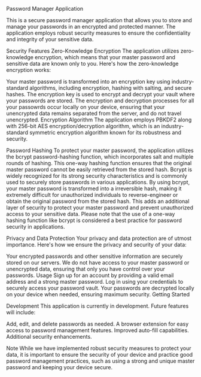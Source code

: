 Password Manager Application

This is a secure password manager application that allows you to store and manage your passwords in an encrypted and protected manner. The application employs robust security measures to ensure the confidentiality and integrity of your sensitive data.

Security Features
Zero-Knowledge Encryption
The application utilizes zero-knowledge encryption, which means that your master password and sensitive data are known only to you. Here's how the zero-knowledge encryption works:

Your master password is transformed into an encryption key using industry-standard algorithms, including encryption, hashing with salting, and secure hashes.
The encryption key is used to encrypt and decrypt your vault where your passwords are stored.
The encryption and decryption processes for all your passowrds occur locally on your device, ensuring that your unencrypted data remains separated from the server, and do not travel unencrypted.
Encryption Algorithm
The application employs PBKDF2 along with 256-bit AES encryption/decryption algorithm, which is an industry-standard symmetric encryption algorithm known for its robustness and security.

Password Hashing
To protect your master password, the application utilizes the bcrypt password-hashing function, which incorporates salt and multiple rounds of hashing. This one-way hashing function ensures that the original master password cannot be easily retrieved from the stored hash. Bcrypt is widely recognized for its strong security characteristics and is commonly used to securely store passwords in various applications.
By using bcrypt, your master password is transformed into a irreversible hash, making it extremely difficult for unauthorized individuals to reverse-engineer or obtain the original password from the stored hash. This adds an additional layer of security to protect your master password and prevent unauthorized access to your sensitive data.
Please note that the use of a one-way hashing function like bcrypt is considered a best practice for password security in applications.

Privacy and Data Protection
Your privacy and data protection are of utmost importance. Here's how we ensure the privacy and security of your data:

Your encrypted passwords and other sensitive information are securely stored on our servers.
We do not have access to your master password or unencrypted data, ensuring that only you have control over your passwords.
Usage
Sign up for an account by providing a valid email address and a strong master password.
Log in using your credentials to securely access your password vault.
Your passwords are decrypted locally on your device when needed, ensuring maximum security.
Getting Started

Development
This application is currently in development. Future features will include:

Add, edit, and delete passwords as needed.
A browser extension for easy access to password management features.
Improved auto-fill capabilities.
Additional security enhancements.


Note
While we have implemented robust security measures to protect your data, it is important to ensure the security of your device and practice good password management practices, such as using a strong and unique master password and keeping your device secure.
